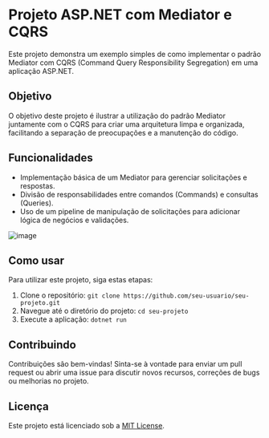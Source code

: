 # Projeto ASP.NET com Mediator e CQRS

Este projeto demonstra um exemplo simples de como implementar o padrão Mediator com CQRS (Command Query Responsibility Segregation) em uma aplicação ASP.NET.

## Objetivo

O objetivo deste projeto é ilustrar a utilização do padrão Mediator juntamente com o CQRS para criar uma arquitetura limpa e organizada, facilitando a separação de preocupações e a manutenção do código.

## Funcionalidades

- Implementação básica de um Mediator para gerenciar solicitações e respostas.
- Divisão de responsabilidades entre comandos (Commands) e consultas (Queries).
- Uso de um pipeline de manipulação de solicitações para adicionar lógica de negócios e validações.

![image](https://github.com/user-attachments/assets/e0a81457-af8a-4af4-9bc7-d75638713583)


## Como usar

Para utilizar este projeto, siga estas etapas:

1. Clone o repositório: `git clone https://github.com/seu-usuario/seu-projeto.git`
2. Navegue até o diretório do projeto: `cd seu-projeto`
3. Execute a aplicação: `dotnet run`

## Contribuindo

Contribuições são bem-vindas! Sinta-se à vontade para enviar um pull request ou abrir uma issue para discutir novos recursos, correções de bugs ou melhorias no projeto.

## Licença

Este projeto está licenciado sob a [MIT License](LICENSE).

